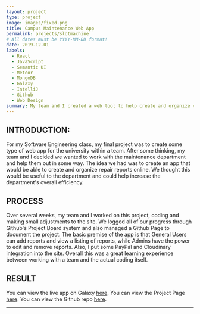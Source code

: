 ```yaml
---
layout: project
type: project
image: images/fixed.png
title: Campus Maintenance Web App
permalink: projects/slotmachine
# All dates must be YYYY-MM-DD format!
date: 2019-12-01
labels:
  - React
  - JavaScript
  - Semantic UI
  - Meteor
  - MongoDB
  - Galaxy
  - IntelliJ
  - Github
  - Web Design
summary: My team and I created a web tool to help create and organize campus-related repairs.
---
```



## INTRODUCTION:
For my Software Engineering class, my final project was to create some type of web app for the university within a team. After some thinking, my team and I decided we wanted to work with the maintenance department and help them out
in some way. The idea we had was to create an app that would be able to create and organize repair reports online. We thought this would be useful to the department and could help increase the department's overall efficiency. 

## PROCESS
Over several weeks, my team and I worked on this project, coding and making small adjustments to the site. We logged all of our progress through Github's Project Board system and also managed a Github Page to document the project. The basic premise of the app is that General Users can add reports and view a listing of reports, while Admins have the power to edit and remove reports. Also, I put some PayPal and Cloudinary integration into the site. Overall this was a great learning experience between working with a team and the actual coding itself.

## RESULT
You can view the live app on Galaxy [here](http://manoafixed.meteorapp.com/#/).
You can view the Project Page [here](https://manoa-fixed.github.io/).
You can view the Github repo [here](https://github.com/manoa-fixed).

***************************************************************************************


